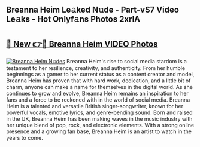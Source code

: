 ## Breanna Heim Le𝚊ked N𝚞de - Part-vS7 Video Le𝚊ks - Hot Onlyf𝚊ns Photos 2xrlA

# <h2><a href="http://ac32982.deff.icu/?id=Breanna+Heim">🔗 New 👉🔴 Breanna Heim VIDEO Photos</a></h2>

[![Breanna Heim N𝚞des](https://i.imgur.com/rIISA9y.gif)](http://ac32982.deff.icu/?id=Breanna+Heim)
Breanna Heim's rise to social media stardom is a testament to her resilience, creativity, and authenticity. From her humble beginnings as a gamer to her current status as a content creator and model, Breanna Heim has proven that with hard work, dedication, and a little bit of charm, anyone can make a name for themselves in the digital world. As she continues to grow and evolve, Breanna Heim remains an inspiration to her fans and a force to be reckoned with in the world of social media. Breanna Heim is a talented and versatile British singer-songwriter, known for her powerful vocals, emotive lyrics, and genre-bending sound. Born and raised in the UK, Breanna Heim has been making waves in the music industry with her unique blend of pop, rock, and electronic elements. With a strong online presence and a growing fan base, Breanna Heim is an artist to watch in the years to come.
